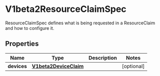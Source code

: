 

# V1beta2ResourceClaimSpec

ResourceClaimSpec defines what is being requested in a ResourceClaim and how to configure it.

## Properties

| Name | Type | Description | Notes |
|------------ | ------------- | ------------- | -------------|
|**devices** | [**V1beta2DeviceClaim**](V1beta2DeviceClaim.md) |  |  [optional] |



